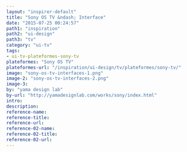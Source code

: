 ```yaml
---
layout: "inspirer-default"
title: "Sony OS TV &ndash; Interface"
date: "2015-07-25 00:24:57"
path1: "inspiration"
path2: "ui-design"
path3: "tv"
category: "ui-tv"
tags:
- ui-tv-plateformes-sony-tv
plateformes: "Sony OS TV"
plateformes-url: "/inspiration/ui-design/tv/plateformes/sony-tv/"
image: "sony-os-tv-interfaces-1.png"
image-2: "sony-os-tv-interfaces-2.png"
image-3:
by: "yama design lab"
by-url: "http://yamadesignlab.com/works/sony/index.html"
intro:
description:
reference-name:
reference-title:
reference-url:
reference-02-name:
reference-02-title:
reference-02-url:
---
```

